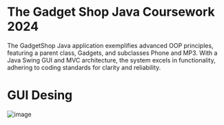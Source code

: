 # The Gadget Shop Java Coursework 2024
The GadgetShop Java application exemplifies advanced OOP principles, featuring a parent class, Gadgets, and subclasses Phone and MP3. With a Java Swing GUI and MVC architecture, the system excels in functionality, adhering to coding standards for clarity and reliability.

##

# GUI Desing
![image](https://github.com/emiliobs/TheGadgetShopJavaCoursework/assets/3122465/7dd2811e-8caf-45a8-a9d0-d45a8e70aa75)













